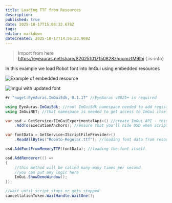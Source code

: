 ```yaml
---
title: Loading TTF from Resources
description: 
published: true
date: 2025-10-17T15:08:32.678Z
tags: 
editor: markdown
dateCreated: 2025-10-17T14:56:23.969Z
---
```


> Import from here https://eyeauras.net/share/S20251017150828zhuomztM9lbi
{.is-info}

In this example we load Robot font into ImGui using embedded resources

![Example of embedded resource](https://s3.eyeauras.net/media/2025/10/EyeAuras_nMZAqZ6YHR.png)

![Imgui with updated font](https://s3.eyeauras.net/media/2025/10/EyeAuras_yzz7IrmjnJ.png)

```csharp
#r "nuget:EyeAuras.ImGuiSdk, 0.1.17" //EyeAuras v8825+ is required

using EyeAuras.ImGuiSdk; //root ImGuiSdk namespace needed to add registrations (see below)
using ImGuiNET; //that namespace is needed to get access to ImGui itself

var osd = GetService<IImGuiExperimentalApi>() //create ImGui API - this will show empty OSD
    .AddTo(ExecutionAnchors); //ensure that you'll hide OSD when script stops or gets stopped

var fontData = GetService<IScriptFileProvider>()
    .ReadAllBytes("Roboto-Regular.ttf"); //loading font data from resources

osd.AddFontFromMemoryTTF(fontData); //loading the font itself

osd.AddRenderer(() =>
{
    //this method will be called many-many times per second
    //you can put any logic here
    ImGui.ShowDemoWindow();
});

//wait until script stops or gets stopped
cancellationToken.WaitHandle.WaitOne();
```